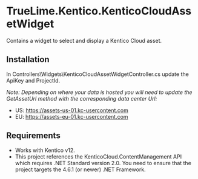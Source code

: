 # TrueLime.Kentico.KenticoCloudAssetWidget

Contains a widget to select and display a Kentico Cloud asset. 

## Installation
In Controllers\Widgets\KenticoCloudAssetWidgetController.cs update the ApiKey and ProjectId.

*Note: Depending on where your data is hosted you will need to update the GetAssetUrl method with the corresponding data center Url:*
- US: https://assets-us-01.kc-usercontent.com
- EU: https://assets-eu-01.kc-usercontent.com

## Requirements
- Works with Kentico v12.
- This project references the KenticoCloud.ContentManagement API which requires .NET Standard version 2.0. You need to ensure that the project targets the 4.6.1 (or newer) .NET Framework.